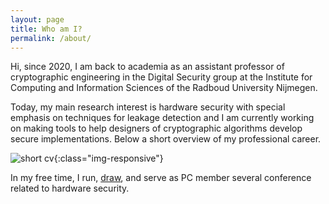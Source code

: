 ```yaml
---
layout: page
title: Who am I?
permalink: /about/
---
```


Hi, since 2020, I am back to academia as an assistant professor of cryptographic engineering in the Digital Security group at the Institute for Computing and Information Sciences of the Radboud University Nijmegen. 

Today, my main research interest is hardware security with special emphasis on techniques for leakage detection and I am currently working on making tools to help designers of cryptographic algorithms develop secure implementations. Below a short overview of my professional career. 

 ![short cv]({{site.url}}/assets/img/cariera.png){:class="img-responsive"}

In my free time, I run,  [draw](https://www.instagram.com/pufuletica/), and serve as PC member several conference related to hardware security. 

